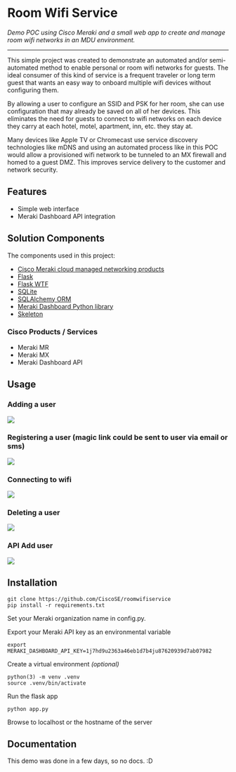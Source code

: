 # Room Wifi Service

_Demo POC using Cisco Meraki and a small web app to create and manage room wifi networks in an MDU environment._

---

This simple project was created to demonstrate an automated and/or semi-automated method to enable personal or room wifi networks for guests. The ideal consumer of this kind of service is a frequent traveler or long term guest that wants an easy way to onboard multiple wifi devices without configuring them.

By allowing a user to configure an SSID and PSK for her room, she can use configuration that may already be saved on all of her devices. This eliminates the need for guests to connect to wifi networks on each device they carry at each hotel, motel, apartment, inn, etc. they stay at.

Many devices like Apple TV or Chromecast use service discovery technologies like mDNS and using an automated process like in this POC would allow a provisioned wifi network to be tunneled to an MX firewall and homed to a guest DMZ. This improves service delivery to the customer and network security.

## Features

* Simple web interface
* Meraki Dashboard API integration


## Solution Components

The components used in this project:
* [Cisco Meraki cloud managed networking products](https://meraki.cisco.com/)
* [Flask](https://flask.palletsprojects.com/en/1.1.x/)
* [Flask WTF](https://flask-wtf.readthedocs.io/en/stable/)
* [SQLite](https://www.sqlite.org/index.html)
* [SQLAlchemy ORM](https://www.sqlalchemy.org/)
* [Meraki Dashboard Python library](https://github.com/meraki/dashboard-api-python/)
* [Skeleton](http://getskeleton.com/)

### Cisco Products / Services

* Meraki MR
* Meraki MX
* Meraki Dashboard API


## Usage

### Adding a user
![](https://media.giphy.com/media/Pkjsl7dDRHaexqMNR1/giphy.gif)

### Registering a user (magic link could be sent to user via email or sms)
![](https://media.giphy.com/media/j2G0ASq7TgqTKlqpB8/giphy.gif)

### Connecting to wifi
![](https://media.giphy.com/media/UvEcmr6jrPntI65FoA/giphy.gif)

### Deleting a user
![](https://media.giphy.com/media/VcvcsTlHBqfVi7Zz5m/giphy.gif)

### API Add user
![](https://media.giphy.com/media/S3yWdj23cx4nknL6KD/giphy.gif)

## Installation
```
git clone https://github.com/CiscoSE/roomwifiservice
pip install -r requirements.txt
```
Set your Meraki organization name in config.py.

Export your Meraki API key as an environmental variable
```
export MERAKI_DASHBOARD_API_KEY=1j7hd9u2363a46eb1d7b4ju87620939d7ab07982
```

Create a virtual environment _(optional)_

```
python(3) -m venv .venv
source .venv/bin/activate
```
Run the flask app
```
python app.py
```
Browse to localhost or the hostname of the server

## Documentation

This demo was done in a few days, so no docs. :D